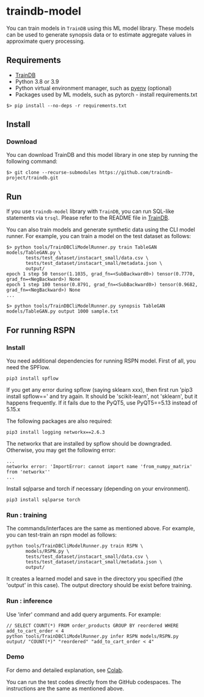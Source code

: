 # traindb-model
You can train models in ```TrainDB``` using this ML model library.
These models can be used to generate synopsis data or to estimate aggregate values in approximate query processing.

## Requirements

* [TrainDB](https://github.com/traindb-project/traindb)
* Python 3.8 or 3.9
* Python virtual environment manager, such as [pyenv](https://github.com/pyenv/pyenv) (optional)
* Packages used by ML models, such as pytorch - install requirements.txt
```
$> pip install --no-deps -r requirements.txt
```

## Install

### Download

You can download TrainDB and this model library in one step by running the following command:
```
$> git clone --recurse-submodules https://github.com/traindb-project/traindb.git
```

## Run

If you use ```traindb-model``` library with ```TrainDB```, you can run SQL-like statements via ```trsql```.
Please refer to the README file in [TrainDB](https://github.com/traindb-project/traindb).

You can also train models and generate synthetic data using the CLI model runner.
For example, you can train a model on the test dataset as follows:
```
$> python tools/TrainDBCliModelRunner.py train TableGAN models/TableGAN.py \
       tests/test_dataset/instacart_small/data.csv \
       tests/test_dataset/instacart_small/metadata.json \
       output/
epoch 1 step 50 tensor(1.1035, grad_fn=<SubBackward0>) tensor(0.7770, grad_fn=<NegBackward>) None
epoch 1 step 100 tensor(0.8791, grad_fn=<SubBackward0>) tensor(0.9682, grad_fn=<NegBackward>) None
...

$> python tools/TrainDBCliModelRunner.py synopsis TableGAN models/TableGAN.py output 1000 sample.txt
```

## For running RSPN

### Install

You need additional dependencies for running RSPN model.
First of all, you need the SPFlow.
```
pip3 install spflow
```
If you get any error during spflow (saying sklearn xxx), then first run 'pip3 install spflow==' and try again.
It should be 'scikit-learn', not 'sklearn', but it happens frequently.
If it fails due to the PyQT5, use PyQT5==5.13 instead of 5.15.x

The following packages are also required:
```
pip3 install logging networkx==2.6.3
```
The networkx that are installed by spflow should be downgraded. Otherwise, you may get the following error:
```
...
networkx error: 'ImportError: cannot import name 'from_numpy_matrix' from 'networkx''
...
```
Install sqlparse and torch if necessary (depending on your environment).
```
pip3 install sqlparse torch
```

### Run : training

The commands/interfaces are the same as mentioned above.
For example, you can test-train an rspn model as follows:
```
python tools/TrainDBCliModelRunner.py train RSPN \
       models/RSPN.py \
       tests/test_dataset/instacart_small/data.csv \
       tests/test_dataset/instacart_small/metadata.json \
       output/
```
It creates a learned model and save in the directory you specified (the 'output' in this case).
The output directory should be exist before training.

### Run : inference

Use 'infer' command and add query arguments. For example:
```
// SELECT COUNT(*) FROM order_products GROUP BY reordered WHERE add_to_cart_order < 4
python tools/TrainDBCliModelRunner.py infer RSPN models/RSPN.py output/ "COUNT(*)" "reordered" "add_to_cart_order < 4"
```

### Demo

For demo and detailed explanation, see [Colab](https://colab.research.google.com/drive/1L1LnldEuD0pkVfxqt6-ELRxkc-DfskT1?usp=sharing).

You can run the test codes directly from the GitHub codespaces. The instructions are the same as mentioned above.
